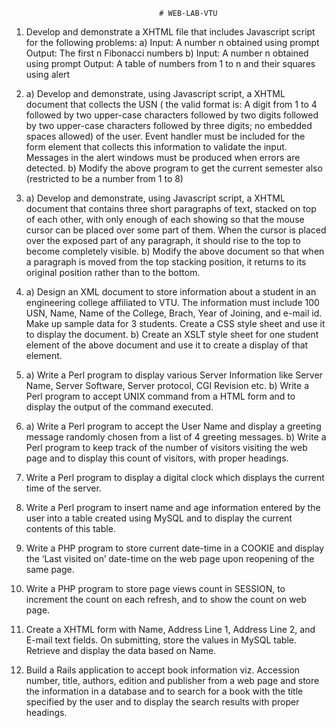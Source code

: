                                      # WEB-LAB-VTU



1. Develop and demonstrate a XHTML file that includes Javascript script for the following
problems:
a) Input: A number n obtained using prompt
Output: The first n Fibonacci numbers
b) Input: A number n obtained using prompt
Output: A table of numbers from 1 to n and their squares using alert

2. a) Develop and demonstrate, using Javascript script, a XHTML document that collects the
USN ( the valid format is: A digit from 1 to 4 followed by two upper-case characters followed by
two digits followed by two upper-case characters followed by three digits; no embedded spaces
allowed) of the user. Event handler must be included for the form element that collects this
information to validate the input. Messages in the alert windows must be produced when errors
are detected.
   b) Modify the above program to get the current semester also (restricted to be a number from 1 to 8)

3. a) Develop and demonstrate, using Javascript script, a XHTML document that contains three
short paragraphs of text, stacked on top of each other, with only enough of each showing so that
the mouse cursor can be placed over some part of them. When the cursor is placed over the
exposed part of any paragraph, it should rise to the top to become completely visible.
   b) Modify the above document so that when a paragraph is moved from the top stacking
position, it returns to its original position rather than to the bottom.

4. a) Design an XML document to store information about a student in an engineering college
affiliated to VTU. The information must include 100 USN, Name, Name of the College, Brach,
Year of Joining, and e-mail id. Make up sample data for 3 students. Create a CSS style sheet and
use it to display the document.
   b) Create an XSLT style sheet for one student element of the above document and use it to create
a display of that element.

5. a) Write a Perl program to display various Server Information like Server Name, Server
Software, Server protocol, CGI Revision etc.
   b) Write a Perl program to accept UNIX command from a HTML form and to display the output
of the command executed.

6. a) Write a Perl program to accept the User Name and display a greeting message randomly
chosen from a list of 4 greeting messages.
   b) Write a Perl program to keep track of the number of visitors visiting the web page and to
display this count of visitors, with proper headings.

7. Write a Perl program to display a digital clock which displays the current time of the server.

8. Write a Perl program to insert name and age information entered by the user into a table
created using MySQL and to display the current contents of this table.

9. Write a PHP program to store current date-time in a COOKIE and display the ‘Last visited on’
date-time on the web page upon reopening of the same page.

10. Write a PHP program to store page views count in SESSION, to increment the count on each
refresh, and to show the count on web page.

11. Create a XHTML form with Name, Address Line 1, Address Line 2, and E-mail text fields.
On submitting, store the values in MySQL table. Retrieve and display the data based on Name.

12. Build a Rails application to accept book information viz. Accession number, title, authors,
edition and publisher from a web page and store the information in a database and to search for a
book with the title specified by the user and to display the search results with proper
headings.
